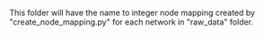 This folder will have the name to integer node mapping created by "create_node_mapping.py" for each network in "raw_data" folder.